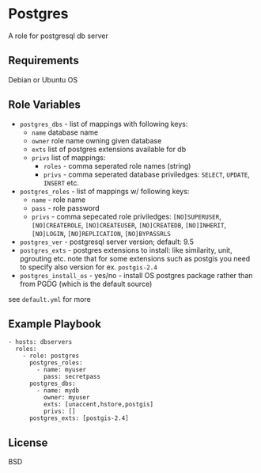 Postgres
=========

A role for postgresql db server

Requirements
------------

Debian or Ubuntu OS

Role Variables
--------------

- `postgres_dbs` - list of mappings with following keys:
    - `name` database name
    - `owner` role name owning given database
    - `exts` list of postgres extensions available for db
    - `privs` list of mappings:
        - `roles` - comma seperated role names (string)
        - `privs` - comma seperated database priviledges: `SELECT`, `UPDATE`, `INSERT` etc.
- `postgres_roles` - list of mappings w/ following keys:
    - `name` - role name
    - `pass` - role password
    - `privs` - comma sepecated role priviledges: `[NO]SUPERUSER`, `[NO]CREATEROLE`, `[NO]CREATEUSER`,
        `[NO]CREATEDB`, `[NO]INHERIT`, `[NO]LOGIN`, `[NO]REPLICATION`,
        `[NO]BYPASSRLS`
- `postgres_ver` - postgresql server version; default: 9.5
- `postgres_exts` - postgres extensions to install: like similarity, unit, pgrouting etc.
  note that for some extensions such as postgis you need to specify also version for ex. `postgis-2.4`
- `postgres_install_os` - yes/no - install OS postgres package rather than from PGDG
  (which is the default source)

see `default.yml` for more

Example Playbook
----------------

    - hosts: dbservers
      roles:
        - role: postgres
          postgres_roles:
            - name: myuser
              pass: secretpass
          postgres_dbs:
            - name: mydb
              owner: myuser
              exts: [unaccent,hstore,postgis]
              privs: []
          postgres_exts: [postgis-2.4]

License
-------

BSD
